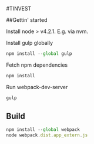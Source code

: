 #TINVEST

##Gettin' started

Install node > v4.2.1. E.g. via nvm.

Install gulp globally
```js
npm install --global gulp
```

Fetch npm dependencies
```js
npm install
```

Run webpack-dev-server
```js
gulp
```

## Build
```js
npm install --global webpack
node webpack.dist.app_extern.js
```





